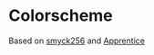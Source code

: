 # Colorscheme
Based on [smyck256](https://github.com/stilvoid/Smyck-Color-Scheme) and [Apprentice](https://github.com/romainl/Apprentice)
